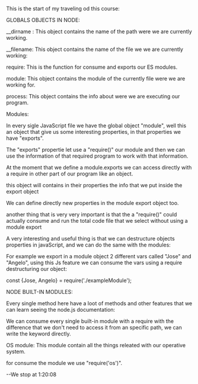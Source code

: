 This is the start of my traveling od this course:

GLOBALS OBJECTS IN NODE:

__dirname : This object contains the name of the path were we are currently working.

__filename: This object contains the name of the file we we are currently working:

require: This is the function for consume and exports our ES modules.

module:  This object contains the module of the currently file were we are working for.

process: This object contains the info about were we are executing our program.


Modules:

In every sigle JavaScript file we have the global object "module", well this an object that give us some interesting properties, in that properties we have "exports".

The "exports" propertie let use a "require()" our module and then we can use the information of that required program to work with that information.


At the moment that we define a module.exports we can access directly with a require in other part of our program  like an object.

this object will contains in their properties the info that we put inside the export object

We can define directly new properties in the module export object too.
 

another thing that is very very important is that the a "require()" could actually consume and run the total code file that we select without using a module export


A very interesting and useful thing is that we can destructure objects properties in javaScript, and we can do the same with the modules:

For example we export in a module object 2 different vars called "Jose" and "Angelo", using this Js feature we can consume the vars using a require destructuring our object:


const {Jose, Angelo} = require('./exampleModule');


NODE BUILT-IN MODULES:

Every single method here have a loot of methods and other features that we can learn seeing the node.js documentation:


We can consume every single built-in module with a require with the difference that we don't need to access it from an specific path, we can write the keyword directly.


OS module:  This module contain all the things releated with our operative system.

for consume the module we use "require('os')".


--We stop at 1:20:08
